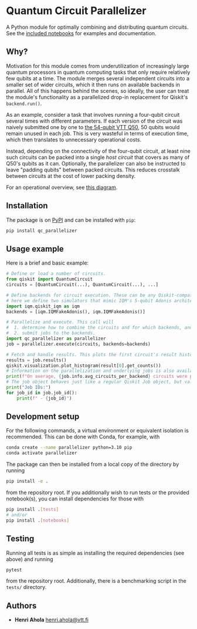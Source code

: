 # Quantum Circuit Parallelizer

A Python module for optimally combining and distributing quantum circuits. See the
[included notebooks](./notebooks/) for examples and documentation.

## Why?

Motivation for this module comes from underutilization of increasingly large quantum processors in
quantum computing tasks that only require relatively few qubits at a time. The module merges several
independent circuits into a smaller set of wider circuits, which it then runs on available backends
in parallel. All of this happens behind the scenes, so ideally, the user can treat the module's
functionality as a parallelized drop-in replacement for Qiskit's `backend.run()`.

As an example, consider a task that involves running a four-qubit circuit several times with
different parameters. If each version of the circuit was naively submitted one by one to
[the 54-qubit VTT Q50](https://qx.vtt.fi/docs/devices/q50.html), 50 qubits would remain unused in
each job. This is very wasteful in terms of execution time, which then translates to unnecessary
operational costs.

Instead, depending on the connectivity of the four-qubit circuit, at least nine such circuits can be
packed into a single _host circuit_ that covers as many of Q50's qubits as it can. Optionally, the
parallelizer can also be instructed to leave "padding qubits" between packed circuits. This reduces
crosstalk between circuits at the cost of lower packing density.

For an operational overview, see [this diagram](./notebooks/parallelizer-full.drawio.png).

## Installation

The package is on [PyPI](https://pypi.org/project/qc-parallelizer) and can be installed with `pip`:

```bash
pip install qc_parallelizer
```

## Usage example

Here is a brief and basic example:

```python
# Define or load a number of circuits.
from qiskit import QuantumCircuit
circuits = [QuantumCircuit(...), QuantumCircuit(...), ...]

# Define backends for circuit execution. These can be any Qiskit-compatible backend objects, but
# here we define two simulators that mimic IQM's 5-qubit Adonis architecture.
import iqm.qiskit_iqm as iqm
backends = [iqm.IQMFakeAdonis(), iqm.IQMFakeAdonis()]

# Parallelize and execute. This call will
#  1. determine how to combine the circuits and for which backends, and
#  2. submit jobs to the backends.
import qc_parallelizer as parallelizer
job = parallelizer.execute(circuits, backends=backends)

# Fetch and handle results. This plots the first circuit's result histogram, for example.
results = job.results()
qiskit.visualization.plot_histogram(result[0].get_counts())
# Information on the parallelization and underlying jobs is also available.
print(f"On average, {job.info.avg_circuits_per_backend} circuits were placed per backend.")
# The job object behaves just like a regular Qiskit Job object, but values are arrays.
print("Job IDs:")
for job_id in job.job_id():
    print(f" - {job_id}")
```

## Development setup

For the following commands, a virtual environment or equivalent isolation is recommended. This can
be done with Conda, for example, with
```bash
conda create --name parallelizer python=3.10 pip
conda activate parallelizer
```

The package can then be installed from a local copy of the directory by running

```bash
pip install -e .
```

from the repository root. If you additionally wish to run tests or the provided notebook(s), you
can install dependencies for those with

```bash
pip install .[tests]
# and/or
pip install .[notebooks]
```

## Testing

Running all tests is as simple as installing the required dependencies (see above) and running

```bash
pytest
```

from the repository root. Additionally, there is a benchmarking script in the `tests/` directory.

## Authors

- **Henri Ahola** <henri.ahola@vtt.fi>
